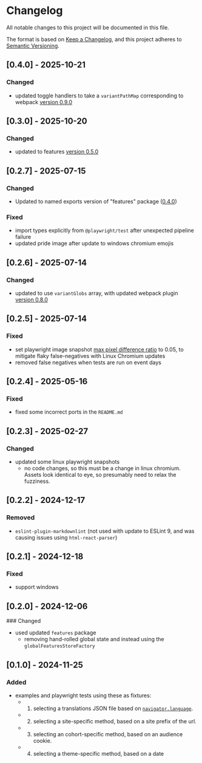 # Changelog

All notable changes to this project will be documented in this file.

The format is based on [Keep a Changelog](https://keepachangelog.com/en/1.0.0/),
and this project adheres to [Semantic Versioning](https://semver.org/spec/v2.0.0.html).

## [0.4.0] - 2025-10-21

### Changed

- updated toggle handlers to take a `variantPathMap` corresponding to webpack [version 0.9.0](../../../packages/webpack/docs/CHANGELOG.md#090---2025-07-29)

## [0.3.0] - 2025-10-20

### Changed

- updated to features [version 0.5.0](../../../packages/features/docs/CHANGELOG.md#050---2025-10-20)

## [0.2.7] - 2025-07-15

### Changed

- Updated to named exports version of "features" package ([0.4.0](../../../packages/features/docs/CHANGELOG.md#040---2025-07-15))

### Fixed

- import types explicitly from `@playwright/test` after unexpected pipeline failure
- updated pride image after update to windows chromium emojis

## [0.2.6] - 2025-07-14

### Changed

- updated to use `variantGlobs` array, with updated webpack plugin [version 0.8.0](../../../packages/webpack/docs/CHANGELOG.md#080---2025-05-27)

## [0.2.5] - 2025-07-14

### Fixed

- set playwright image snapshot [max pixel difference ratio](https://playwright.dev/docs/api/class-pageassertions#page-assertions-to-have-screenshot-1-option-max-diff-pixel-ratio) to 0.05, to mitigate flaky false-negatives with Linux Chromium updates
- removed false negatives when tests are run on event days

## [0.2.4] - 2025-05-16

### Fixed

- fixed some incorrect ports in the `README.md`

## [0.2.3] - 2025-02-27

### Changed

- updated some linux playwright snapshots
  - no code changes, so this must be a change in linux chromium. Assets look identical to eye, so presumably need to relax the fuzziness.

## [0.2.2] - 2024-12-17

### Removed

- `eslint-plugin-markdownlint` (not used with update to ESLint 9, and was causing issues using `html-react-parser`)

## [0.2.1] - 2024-12-18

### Fixed

- support windows

## [0.2.0] - 2024-12-06

### Changed

- used updated `features` package
  - removing hand-rolled global state and instead using the `globalFeaturesStoreFactory`

## [0.1.0] - 2024-11-25

### Added

- examples and playwright tests using these as fixtures:
  - 1. selecting a translations JSON file based on [`navigator.language`](https://developer.mozilla.org/en-US/docs/Web/API/Navigator/language).
  - 2. selecting a site-specific method, based on a site prefix of the url.
  - 3. selecting an cohort-specific method, based on an audience cookie.
  - 4. selecting a theme-specific method, based on a date
